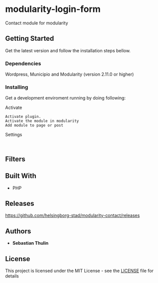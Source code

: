# modularity-login-form
Contact module for modularity

## Getting Started
Get the latest version and follow the installation steps bellow.

### Dependencies
Wordpress, Municipio and Modularity (version 2.11.0 or higher)

### Installing
Get a development enviroment running by doing following:

Activate

```
Activate plugin.
Activate the module in modularity
Add module to page or post
```

Settings

```


```
## Filters



## Built With

* PHP

## Releases

https://github.com/helsingborg-stad/modularity-contact/releases

## Authors

* **Sebastian Thulin**


## License

This project is licensed under the MIT License - see the [LICENSE](LICENSE) file for details